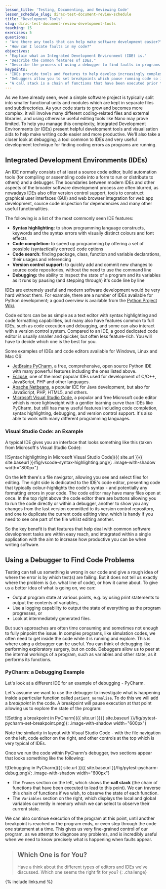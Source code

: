 ```yaml
---
lesson_title: 'Testing, Documenting, and Reviewing Code'
lesson_schedule_slug: dirac-test-document-review-schedule
title: "Development Tools"
slug: dirac-test-document-review-development-tools
teaching: 15
exercises: 5
questions:
- "Are there any tools that can help make software development easier?"
- "How can I locate faults in my code?"
objectives:
- "Explain what an Integrated Development Environment (IDE) is."
- "Describe the common features of IDEs."
- "Describe the process of using a debugger to find faults in programs."
keypoints:
- "IDEs provide tools and features to help develop increasingly complex code."
- "Debuggers allow you to set breakpoints which pause running code so its state can be inspected."
- "A call stack is a chain of functions that have been executed prior to a certain point."
---
```


As we have already seen, even a simple software project is typically split into smaller functional units and modules which are kept in separate files and subdirectories. As your code starts to grow and becomes more complex, it will involve many different coding-related files and external libraries, and using otherwise useful editing tools like Nano may prove limited. To help you manage this complexity, Integrated Development Environments (or IDEs) present helpful development tools and visualisation aids to help make writing code easier and more productive. We'll also take a closer look at debugging, a tool common to IDEs and very useful development technique for finding coding errors as programs are running.


## Integrated Development Environments (IDEs)

An IDE normally consists of at least a source code editor, build automation tools (for compiling or assembling code into a form to run or distribute to others) and a debugger. The boundaries between modern IDEs and other aspects of the broader software development process are often blurred, as nowadays IDEs also offer version control support, tools to construct graphical user interfaces (GUI) and web browser integration for web app development, source code inspection for dependencies and many other useful functionalities.

The following is a list of the most commonly seen IDE features:

- **Syntax highlighting:** to show programming language constructs, keywords and the syntax errors with visually distinct colours and font effects
- **Code completion:** to speed up programming by offering a set of possible (syntactically correct) code options
- **Code search:** finding package, class, function and variable declarations, their usages and referencing
- **Version control support:** to quickly add and commit new changes to source code repositories, without the need to use the command line
- **Debugging:** the ability to inspect the state of a program and its variables as it runs by pausing (and stepping through) it's code line by line

IDEs are extremely useful and modern software development would be very hard without them. For example, there are a number of IDEs available for Python development; a good overview is available from the [Python Project Wiki](https://wiki.python.org/moin/IntegratedDevelopmentEnvironments).

Code editors can be as simple as a text editor with syntax highlighting and code formatting capabilities, but many also have features common to full IDEs, such as code execution and debugging, and some can also interact with a version control system. Compared to an IDE, a good dedicated code editor is usually smaller and quicker, but often less feature-rich. You will have to decide which one is the best for you.

Some examples of IDEs and code editors available for Windows, Linux and Mac OS:

- [JetBrains PyCharm](https://www.jetbrains.com/pycharm/), a free, comprehensive, open source Python IDE with many powerful features including the ones listed above.
- [Eclipse](https://www.eclipse.org/ide/), one of the most popular IDEs used for development of C/C++, JavaScript, PHP and other languages.
- [Apache Netbeans](https://netbeans.apache.org/), a popular IDE for Java development, but also for JavaScript, PHP, HTML5, and others.
- [Microsoft Visual Studio Code](https://code.visualstudio.com/), a popular and free Microsoft code editor which is more lightweight with a gentler learning curve than IDEs like PyCharm, but still has many useful features including code completion, syntax highlighting, debugging, and version control support. It's also able to work with many different programming languages.

### Visual Studio Code: an Example

A typical IDE gives you an interface that looks something like this (taken from Microsoft's Visual Studio Code):

![Syntax highlighting in Microsoft Visual Studio Code]({{ site.url }}{{ site.baseurl }}/fig/vscode-syntax-highlighting.png){: .image-with-shadow width="800px"}

On the left there's a file navigator, allowing you see and select files for editing. The right side is dedicated to the IDE's code editor, presenting code that typically colour-highlights the code's syntax - and potentially any formatting errors in your code. The code editor may have many files open at once. In the top right above the code editor there are buttons allowing you to run the code directly or within a debugger, another to show you any changes from the last version committed to its version control repository, and one to duplicate the current code editing view, which is handy if you need to see one part of the file whilst editing another.

So the key benefit is that features that help deal with common software development tasks are within easy reach, and integrated within a single application with the aim to increase how productive you can be when writing software.

## Using a Debugger to Find Code Problems

Testing can tell us something is wrong in our code and give a rough idea of where the error is by which test(s) are failing. But it does not tell us exactly where the problem is (i.e. what line of code), or how it came about. To give us a better idea of what is going on, we can:

- Output program state at various points, e.g. by using print statements to output the contents of variables,
- Use a logging capability to output the state of everything as the program progresses, or
- Look at intermediately generated files.

But such approaches are often time consuming and sometimes not enough to fully pinpoint the issue. In complex programs, like simulation codes, we often need to get inside the code while it is running and explore. This is where using a debugger can be useful. You can think of debugging like performing exploratory surgery, but on code. Debuggers allow us to peer at the internal workings of a program, such as variables and other state, as it performs its functions.

### PyCharm: a Debugging Example

Let's look at a different IDE for an example of debugging - PyCharm.

Let's assume we want to use the debugger to investigate what is happening inside a particular function called `patient_normalise`. To do this we will add a *breakpoint* in the code. A breakpoint will pause execution at that point allowing us to explore the state of the program:

![Setting a breakpoint in PyCharm]({{ site.url }}{{ site.baseurl }}/fig/pytest-pycharm-set-breakpoint.png){: .image-with-shadow width="600px"}

Note the similarity in layout with Visual Studio Code - with the file navigation on the left, code editor on the right, and other controls at the top which is very typical of IDEs.

Once we run the code within PyCharm's debugger, two sections appear that looks something like the following:

![Debugging in PyCharm]({{ site.url }}{{ site.baseurl }}/fig/pytest-pycharm-debug.png){: .image-with-shadow width="600px"}

- The `Frames` section on the left, which shows the **call stack** (the chain of functions that have been executed to lead to this point). We can traverse this chain of functions if we wish, to observe the state of each function.
- The `Variables` section on the right, which displays the local and global variables currently in memory which we can select to observe their current state.

We can also continue execution of the program at this point, until another breakpoint is reached or the program ends, or even step through the code one statement at a time. This gives us very fine-grained control of our program, as we attempt to diagnose any problems, and is incredibly useful when we need to know precisely what is happening when faults appear.


> ## Which One is for You?
> 
> Have a think about the different types of editors and IDEs we've discussed. Which one seems the right fit for you?
{: .challenge}

{% include links.md %}

